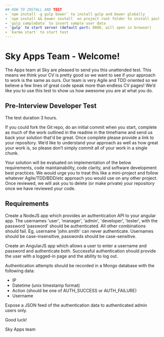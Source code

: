 ```yaml
---
## HOW TO INSTALL AND TEST
- `npm install -g gulp bower` to install gulp and bower globally
- `npm install && bower install` on project root folder to install packages
- `gulp sampleData` to insert sample user data
- `gulp` to start server (default port: 8080, will open in browser)
- `karma start` to start test
---
```



# Sky Apps Team - Welcome!
The Apps team at Sky are pleased to send you this unattended test. This means we think your CV is pretty good so we want to see if your approach to work is the same as ours. Our team is very Agile and TDD oriented so we believe a few lines of great code speak more than endless CV pages! We’d like you to use this test to show us how awesome you are at what you do.

## Pre-Interview Developer Test

The test duration 3 hours.

If you could fork the Git repo, do an initial commit when you start, complete as much of the work outlined in the readme in the timeframe and send us back your solution that'd be great. Once complete please provide a link to your repository. We’d like to understand your approach as well as how great your work is, so please don’t simply commit all of your work in a single chunk.

Your solution will be evaluated on implementation of the below requirements, code maintainability, code clarity, and software development best practices. We would urge you to treat this like a mini-project and follow whatever Agile/TDD/BDD/etc approach you would use on any other project. Once reviewed, we will ask you to delete (or make private) your repository once we have reviewed your code.

## Requirements

Create a NodeJS app which provides an authentication API to your angular app. The usernames 'user', 'manager', 'admin', 'developer', 'tester', with the password 'password' should be authenticated. All other combinations should fail. Eg, username 'john.smith' can never authenticate. Usernames should be case-insensitive, passwords should be case-sensitive.

Create an AngularJS app which allows a user to enter a username and password and authenticate both. Successful authentication should provide the user with a logged-in page and the ability to log out.

Authentication attempts should be recorded in a Mongo database with the following data:

  *	IP
  *	Datetime (unix timestamp format)
  *	Action (should be one of AUTH_SUCCESS or AUTH_FAILURE)
  *	Username

Expose a JSON feed of the authentication data to authenticated admin users only.

Good luck!

Sky Apps team
